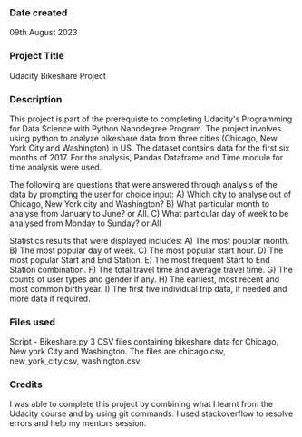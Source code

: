 ### Date created
09th August 2023

### Project Title
Udacity Bikeshare Project

### Description
This project is part of the prerequiste to completing Udacity's Programming for Data Science with Python Nanodegree Program. The project involves using python to analyze bikeshare data from three cities (Chicago, New York City and Washington) in US. The dataset contains data for the first six months of 2017. For the analysis, Pandas Dataframe and Time module for time analysis were used.

The following are questions that were answered through analysis of the data by prompting the user for choice input: A) Which city to analyse out of Chicago, New York city and Washington? B) What particular month to analyse from January to June? or All. C) What particular day of week to be analysed from Monday to Sunday? or All

Statistics results that were displayed includes: A) The most pouplar month. B) The most popular day of week. C) The most popular start hour. D) The most popular Start and End Station. E) The most frequent Start to End Station combination. F) The total travel time and average travel time. G) The counts of user types and gender if any. H) The earliest, most recent and most common birth year. I) The first five individual trip data, if needed and more data if required.

### Files used
Script - Bikeshare.py 
3 CSV files containing bikeshare data for Chicago, New york City and Washington. The files are chicago.csv, new_york_city.csv, washington.csv

### Credits
I was able to complete this project by combining what I learnt from the Udacity course and by using git commands.
I used stackoverflow to resolve errors and help my mentors session.

